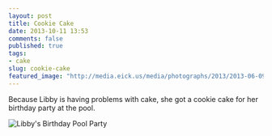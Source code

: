 ```yaml
---
layout: post
title: Cookie Cake
date: 2013-10-11 13:53
comments: false
published: true
tags:
- cake
slug: cookie-cake
featured_image: "http://media.eick.us/media/photographs/2013/2013-06-09/libby-birthday-pool-party-2013-06-09-at-18-58-20.jpg"
---
```

Because Libby is having problems with cake, she got a cookie cake for her birthday party at the pool.

![Libby's Birthday Pool Party](http://media.eick.us/media/photographs/2013/2013-06-09/libby-birthday-pool-party-2013-06-09-at-18-58-20.jpg)
